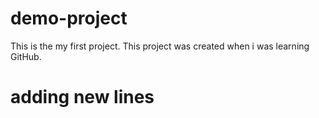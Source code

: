 # demo-project
This is the my first project. This project was created when i was learning GitHub.
# adding new lines